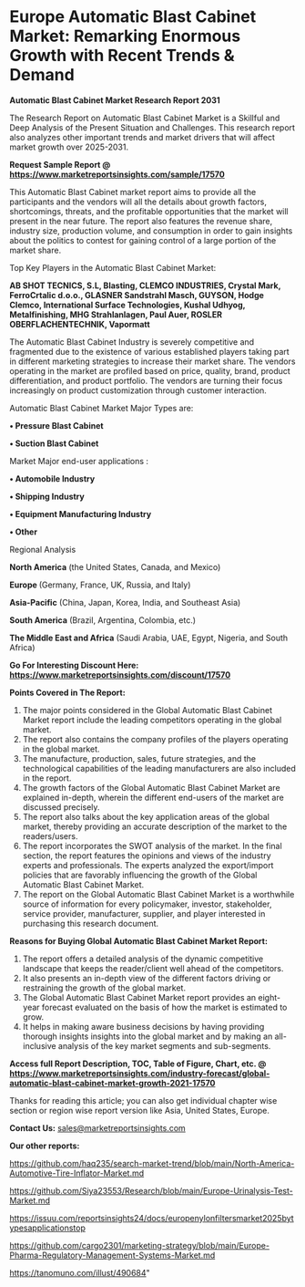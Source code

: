  # Europe Automatic Blast Cabinet Market: Remarking Enormous Growth with Recent Trends & Demand

<strong>Automatic Blast Cabinet Market Research Report 2031</strong>

The Research Report on Automatic Blast Cabinet Market is a Skillful and Deep Analysis of the Present Situation and Challenges. This research report also analyzes other important trends and market drivers that will affect market growth over 2025-2031.

<strong>Request Sample Report @ <a href=https://www.marketreportsinsights.com/sample/17570>https://www.marketreportsinsights.com/sample/17570</a></strong>

This Automatic Blast Cabinet market report aims to provide all the participants and the vendors will all the details about growth factors, shortcomings, threats, and the profitable opportunities that the market will present in the near future. The report also features the revenue share, industry size, production volume, and consumption in order to gain insights about the politics to contest for gaining control of a large portion of the market share.

Top Key Players in the Automatic Blast Cabinet Market:

<strong>AB SHOT TECNICS, S.L, Blasting, CLEMCO INDUSTRIES, Crystal Mark, FerroCrtalic d.o.o., GLASNER Sandstrahl Masch, GUYSON, Hodge Clemco, International Surface Technologies, Kushal Udhyog, Metalfinishing, MHG Strahlanlagen, Paul Auer, ROSLER OBERFLACHENTECHNIK, Vapormatt</strong>

The Automatic Blast Cabinet Industry is severely competitive and fragmented due to the existence of various established players taking part in different marketing strategies to increase their market share. The vendors operating in the market are profiled based on price, quality, brand, product differentiation, and product portfolio. The vendors are turning their focus increasingly on product customization through customer interaction.

Automatic Blast Cabinet Market Major Types are:

<strong>• Pressure Blast Cabinet

• Suction Blast Cabinet</strong>

Market Major end-user applications :

<strong>• Automobile Industry

• Shipping Industry

• Equipment Manufacturing Industry

• Other</strong>

Regional Analysis

</u><strong><b>North America</b></strong> (the United States, Canada, and Mexico)

<strong><b>Europe </b></strong>(Germany, France, UK, Russia, and Italy)

<strong><b>Asia-Pacific</b></strong> (China, Japan, Korea, India, and Southeast Asia)

<strong><b>South America</b></strong> (Brazil, Argentina, Colombia, etc.)

<strong><b>The Middle East and Africa</b></strong> (Saudi Arabia, UAE, Egypt, Nigeria, and South Africa)

<strong>Go For Interesting Discount Here: <a href=https://www.marketreportsinsights.com/discount/17570>https://www.marketreportsinsights.com/discount/17570</a></strong>

<strong>Points Covered in The Report:</strong>
<ol>
  <li>The major points considered in the Global Automatic Blast Cabinet Market report include the leading competitors operating in the global market.</li>
  <li>The report also contains the company profiles of the players operating in the global market.</li>
  <li>The manufacture, production, sales, future strategies, and the technological capabilities of the leading manufacturers are also included in the report.</li>
  <li>The growth factors of the Global Automatic Blast Cabinet Market are explained in-depth, wherein the different end-users of the market are discussed precisely.</li>
  <li>The report also talks about the key application areas of the global market, thereby providing an accurate description of the market to the readers/users.</li>
  <li>The report incorporates the SWOT analysis of the market. In the final section, the report features the opinions and views of the industry experts and professionals. The experts analyzed the export/import policies that are favorably influencing the growth of the Global Automatic Blast Cabinet Market.</li>
  <li>The report on the Global Automatic Blast Cabinet Market is a worthwhile source of information for every policymaker, investor, stakeholder, service provider, manufacturer, supplier, and player interested in purchasing this research document.</li>
</ol>
<strong>Reasons for Buying Global Automatic Blast Cabinet Market Report:</strong>

<ol>
  <li>The report offers a detailed analysis of the dynamic competitive landscape that keeps the reader/client well ahead of the competitors.</li>
  <li>It also presents an in-depth view of the different factors driving or restraining the growth of the global market.</li>
  <li>The Global Automatic Blast Cabinet Market report provides an eight-year forecast evaluated on the basis of how the market is estimated to grow.</li>
  <li>It helps in making aware business decisions by having providing thorough insights insights into the global market and by making an all-inclusive analysis of the key market segments and sub-segments.</li>
</ol>
<strong>Access full Report Description, TOC, Table of Figure, Chart, etc. @ <a href=https://www.marketreportsinsights.com/industry-forecast/global-automatic-blast-cabinet-market-growth-2021-17570>https://www.marketreportsinsights.com/industry-forecast/global-automatic-blast-cabinet-market-growth-2021-17570</a></strong>


Thanks for reading this article; you can also get individual chapter wise section or region wise report version like Asia, United States, Europe.

<strong>Contact Us:</strong>
sales@marketreportsinsights.com

<strong>Our other reports:</strong>

<a href=https://github.com/haq235/search-market-trend/blob/main/North-America-Automotive-Tire-Inflator-Market.md>https://github.com/haq235/search-market-trend/blob/main/North-America-Automotive-Tire-Inflator-Market.md</a>

<a href=https://github.com/Siya23553/Research/blob/main/Europe-Urinalysis-Test-Market.md>https://github.com/Siya23553/Research/blob/main/Europe-Urinalysis-Test-Market.md</a>

<a href=https://issuu.com/reportsinsights24/docs/europenylonfiltersmarket2025bytypesapplicationstop>https://issuu.com/reportsinsights24/docs/europenylonfiltersmarket2025bytypesapplicationstop</a>

<a href=https://github.com/cargo2301/marketing-strategy/blob/main/Europe-Pharma-Regulatory-Management-Systems-Market.md>https://github.com/cargo2301/marketing-strategy/blob/main/Europe-Pharma-Regulatory-Management-Systems-Market.md</a>

<a href=https://tanomuno.com/illust/490684>https://tanomuno.com/illust/490684</a>"
